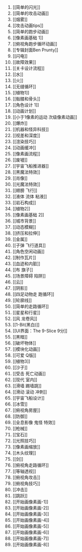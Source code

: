1. [[简单的闪光]]
1. [[简单的攻击动画]]
1. [[烟雾]]
1. [[攻击动画tips]]
1. [[简单的跑步动画]]
1. [[像素画基础 1]]
1. [[俯视角跑步循环动画]]
1. [[专辑封面Ben Prunty]]
1. [[闪电]]
1. [[故障效果]]
1. [[关卡设计流程]]
1. [[水]]
1. [[火]]
1. [[无缝循环]]
1. [[植物1]]
1. [[骷髅和骨头]]
1. [[角色设计 1]]
1. [[动画计划]]
1. [[小于1像素的运动 次级像素动画]]
1. [[爆炸]]
1. [[机器和怪异科技]]
1. [[视差和深度]]
1. [[渲染技巧]]
1. [[动画缓冲]]
1. [[像素画流程]]
1. [[废墟]]
1. [[宇宙飞船推进器]]
1. [[黑魔法特效]]
1. [[肖像]]
1. [[光魔法特效]]
1. [[翅膀 飞行]]
1. [[液体 流体 粘液]]
1. [[岩石构成]]
1. [[植物2]]
1. [[像素画基础 2]]
1. [[城市背景]]
1. [[动态模糊]]
1. [[挤压和拉伸]]
1. [[金属]]
1. [[子弹 飞行道具]]
1. [[角色空闲动画]]
1. [[制作瓦片]]
1. [[血迹和内脏]]
1. [[布 旗子]]
1. [[场景障碍 陷阱]]
1. [[云]]
1. [[阴影]]
1. [[四足动物走 跑循环]]
1. [[轮廓线]]
1. [[简单的走路循环]]
1. [[星星和行星]]
1. [[风 龙卷风]]
1. [[1-Bit(黑白)]]
1. [[UI界面：The 9-Slice 9分]]
1. [[黑暗]]
1. [[破坏物体]]
1. [[模块化动画]]
1. [[可爱   Q版]]
1. [[植物3]]
1. [[沙子]]
1. [[受击 死亡动画]]
1. [[现代 室内]]
1. [[滑墙 踢墙跳]]
1. [[滑动 滚动 冲刺]]
1. [[宇宙飞船设计]]
1. [[冰雪]]
1. [[俯视角房屋]]
1. [[防御]]
1. [[全息影像 鬼怪 特效]]
1. [[枪械]]
1. [[宝石]]
1. [[光照技巧]]
1. [[像素画缩放]]
1. [[木头纹理]]
1. [[剑]]
1. [[俯视角走路循环]]
1. [[等轴透视]]
1. [[俯视角攻击]]
1. [[俯视角技巧]]
1. [[冲击]]
1. [[跳跃]]
1. [[开始画像素画-1]]
1. [[开始画像素画-2]]
1. [[开始画像素画-3]]
1. [[开始画像素画-4]]
1. [[开始画像素画-5]]
1. [[开始画像素画-6]]
1. [[开始画像素画-7]]
1. [[开始画像素画-8]]
